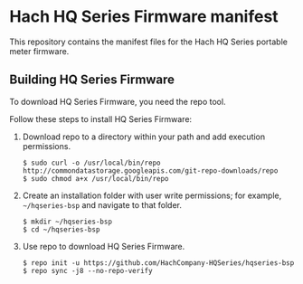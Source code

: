 Hach HQ Series Firmware manifest
================================

This repository contains the manifest files for the Hach HQ Series portable meter firmware.

Building HQ Series Firmware
---------------------------

To download HQ Series Firmware, you need the repo tool.

Follow these steps to install HQ Series Firmware:

1. Download repo to a directory within your path and add execution permissions.

    ```
    $ sudo curl -o /usr/local/bin/repo http://commondatastorage.googleapis.com/git-repo-downloads/repo
    $ sudo chmod a+x /usr/local/bin/repo
    ```

2. Create an installation folder with user write permissions; for example,
    `~/hqseries-bsp` and navigate to that folder.

    ```
    $ mkdir ~/hqseries-bsp
    $ cd ~/hqseries-bsp
    ```

3. Use repo to download HQ Series Firmware.

    ```
    $ repo init -u https://github.com/HachCompany-HQSeries/hqseries-bsp
    $ repo sync -j8 --no-repo-verify
    ```
